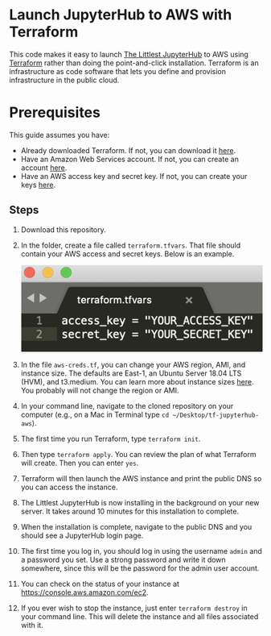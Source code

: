 # Launch JupyterHub to AWS with Terraform

This code makes it easy to launch [The Littlest JupyterHub](https://the-littlest-jupyterhub.readthedocs.io/en/latest/) to AWS using [Terraform](https://terraform.io) rather than doing the point-and-click installation. Terraform is an infrastructure as code software that lets you define and  provision infrastructure in the public cloud.

# Prerequisites

This guide assumes you have:

- Already downloaded Terraform. If not, you can download it [here](https://www.terraform.io/downloads.html).
- Have an Amazon Web Services account. If not, you can create an account [here](https://aws.amazon.com/).
- Have an AWS access key and secret key. If not, you can create your keys [here](https://docs.aws.amazon.com/general/latest/gr/managing-aws-access-keys.html).  

## Steps

1. Download this repository.

2. In the folder, create a file called `terraform.tfvars`. That file should contain your AWS access and secret keys. Below is an example.  

   ![alt text](example_tfvars.png)

3. In the file `aws-creds.tf`, you can change your AWS region, AMI, and instance size. The defaults are East-1, an Ubuntu Server 18.04 LTS (HVM), and t3.medium. You can learn more about instance sizes [here](https://aws.amazon.com/ec2/pricing/on-demand/). You probably will not change the region or AMI.

4. In your command line, navigate to the cloned repository on your computer (e.g., on a Mac in Terminal type `cd ~/Desktop/tf-jupyterhub-aws`).

5. The first time you run Terraform, type `terraform init`.

6. Then type `terraform apply`. You can review the plan of what Terraform will create. Then you can enter `yes`.

7. Terraform will then launch the AWS instance and print the public DNS so you can access the instance.

8. The Littlest JupyterHub is now installing in the background on your new server. It takes around 10 minutes for this installation to complete.

9. When the installation is complete, navigate to the public DNS and you should see a JupyterHub login page.

10. The first time you log in, you should log in using the username `admin` and a password you set. Use a strong password and write it down somewhere, since this will be the password for the admin user account.

11. You can check on the status of your instance at https://console.aws.amazon.com/ec2.

12. If you ever wish to stop the instance, just enter `terraform destroy` in your command line. This will delete the instance and all files associated with it.  